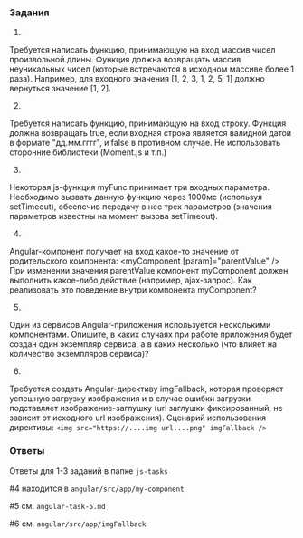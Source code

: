 ### Задания

1.
Требуется написать функцию, принимающую на вход массив чисел произвольной длины.
Функция должна возвращать массив неуникальных чисел (которые встречаются в исходном
массиве более 1 раза).
Например, для входного значения [1, 2, 3, 1, 2, 5, 1] должно вернуться значение [1, 2].

2.
Требуется написать функцию, принимающую на вход строку.
Функция должна возвращать true, если входная строка является валидной датой в формате
"дд.мм.гггг", и false в противном случае.
Не использовать сторонние библиотеки (Moment.js и т.п.)

3.
Некоторая js-функция myFunc принимает три входных параметра. Необходимо вызвать
данную функцию через 1000мс (используя setTimeout), обеспечив передачу в нее трех
параметров (значения параметров известны на момент вызова setTimeout).

4.
Angular-компонент получает на вход какое-то значение от родительского компонента:
<myComponent [param]="parentValue" />
При изменении значения parentValue компонент myComponent должен выполнить какое-либо
действие (например, ajax-запрос). Как реализовать это поведение внутри компонента
myComponent?

5.
Один из сервисов Angular-приложения используется несколькими компонентами. Опишите, в
каких случаях при работе приложения будет создан один экземпляр сервиса, а в каких
несколько (что влияет на количество экземпляров сервиса)?

6.
Требуется создать Angular-директиву imgFallback, которая проверяет успешную загрузку
изображения и в случае ошибки загрузки подставляет изображение-заглушку (url заглушки
фиксированный, не зависит от исходного url изображения).
Сценарий использования директивы:
`<img src="https://....img url....png" imgFallback />`

### Ответы
Ответы для 1-3 заданий в папке `js-tasks`

#4 находится в `angular/src/app/my-component`

#5 см. `angular-task-5.md`

#6 см. `angular/src/app/imgFallback`
